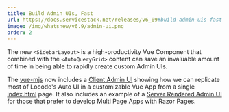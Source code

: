 ```yaml
---
title: Build Admin UIs, Fast
url: https://docs.servicestack.net/releases/v6_09#build-admin-uis-fast
image: /img/whatsnew/v6.9/admin-ui.png
order: 2
---
```


The new `<SidebarLayout>` is a high-productivity Vue Component that combined with the `<AutoQueryGrid>` content
can save an invaluable amount of time in being able to rapidly create custom Admin UIs.

The [vue-mjs](https://vue-mjs.web-templates.io) now includes a [Client Admin UI](https://vue-mjs.web-templates.io/portal/)
showing how we can replicate most of Locode's Auto UI in a customizable Vue App from a single 
[index.html](https://github.com/NetCoreTemplates/vue-mjs/blob/main/MyApp/wwwroot/portal/index.html) page. It also includes
an example of a [Server Rendered Admin UI](https://vue-mjs.web-templates.io/admin/) for those that prefer to develop
Multi Page Apps with Razor Pages.